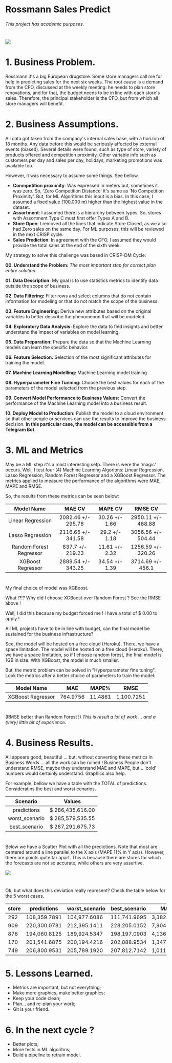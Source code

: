 # Rossmann Sales Predict
###### This project has academic purposes.
# 


![](graph-gc6fdabf68_1280.jpg)

# 1. Business Problem.

Rossmann it's a big European drugstore. Some store managers call me for help in predicting sales for the next six weeks.
The root cause is a demand from the CFO, discussed at the weekly meeting: he needs to plan store renovations, and for that, the budget needs to be in line with each store's sales.
Therefore, the principal stakeholder is the CFO, but from which all store managers will benefit.


# 2. Business Assumptions.

All data got taken from the company's internal sales base, with a horizon of 18 months. Any data before this would be seriously affected by external events (biased).
Several details were found, such as type of store, variety of products offered and competition proximity. Other variable info such as customers per day and sales per day, holidays, marketing promotions was available too.

However, it was necessary to assume some things. See bellow.

- **Conmpetition proximity**: Was expressed in meters but, sometimes it was zero. So, 'Zero Competition Distance' it's same as 'No Competition Proximity'. But, for ML Algorithms this input is a bias. In this case, I assumed a fixed value (100,000 m) higher than the highest value in the dataset.
- **Assortment**: I assumed there is a hierarchy between types. So, stores with Assortment Type C must first offer Types A and B. 
- **Store Open**: I removed all the lines that indicate Store Closed, as we also had Zero sales on the same day. For ML purposes, this will be reviewed in the next CRISP cycle. 
- **Sales Prediction**: In agreement with the CFO, I assumed they would provide the total sales at the end of the sixth week.



My strategy to solve this challenge was based in CRISP-DM Cycle:

**00. Understand the Problem:** _The most important step for correct plan entire solution_.

**01. Data Description:** My goal is to use statistics metrics to identify data outside the scope of business.

**02. Data Filtering:** Filter rows and select columns that do not contain information for modeling or that do not match the scope of the business.

**03. Feature Engineering:** Derive new attributes based on the original variables to better describe the phenomenon that will be modeled.

**04. Exploratory Data Analysis:** Explore the data to find insights and better understand the impact of variables on model learning.

**05. Data Preparation:** Prepare the data so that the Machine Learning models can learn the specific behavior.

**06. Feature Selection:** Selection of the most significant attributes for training the model.

**07. Machine Learning Modelling:** Machine Learning model training

**08. Hyperparameter Fine Tunning:** Choose the best values for each of the parameters of the model selected from the previous step.

**09. Convert Model Performance to Business Values:** Convert the performance of the Machine Learning model into a business result.

**10. Deploy Model to Production:** Publish the model to a cloud environment so that other people or services can use the results to improve the business decision. __In this particular case, the model can be accessible from a Telegram Bot__.

# 3. ML and Metrics

May be a ML step it's a most interesting setp. There is were the 'magic' occurs. Well, I test four (4) Machine Learning Algoritms: Linear Regression, Lasso Regression, Random Forest Regressor and a XGBoost Regressor. The metrics applied to measure the performance of the algorithms were MAE, MAPE and RMSE.

So, the results from these metrics can be seen below:


|       Model Name          |        MAE CV       |     MAPE CV    |      RMSE CV       |
|:-------------------------:|:-------------------:|:--------------:|:------------------:|
| Linear Regression         |  2082.46 +/- 295.78 | 30.26 +/- 1.66 | 2950.11 +/- 468.88 |
| Lasso Regression          |  2116.65 +/- 341.58 | 29.2  +/- 1.18 | 3056.56 +/- 504.44 |
| Random Forest Regressor   |  837.7   +/- 219.23 | 11.61 +/- 2.32 | 1256.59 +/- 320.26 |
| XGBoost Regressor         |  2889.54 +/- 343.25 | 34.54 +/- 1.39 | 3714.69 +/- 456.1  |
# 


My final choice of model was XGBoost.

What !?!? Why did I choose XGBoost over Random Forest ? See the RMSE above !

Well, I did this because my budget forced me ! I have a total of $ 0.00 to apply !

All ML projects have to be in line with budget, can the final model be sustained for the business infrastructure?

See, the model will be hosted on a free cloud (Heroku). There, we have a space limitation. The model will be hosted on a free cloud (Heroku). There, we have a space limitation, so if I choose random forest, the final model is 1GB in size. With XGBoost, the model is much smaller.

But, the metric problem can be solved in "Hyperparameter fine tuning". 
Look the metrics after a better choice of parameters to train the model:


|    Model Name        |     MAE      |    MAPE%    |     RMSE       |
|:--------------------:|:------------:|:-----------:|:--------------:|
|  XGBoost Regressor   |   764.9756   |   11.4861   |   1,100.7251   |
# 
(RMSE better than Random Forest !)
_This is result a lot of work ... and a (very) little bit of experience._


# 4. Business Results.

All appears good, beautiful ... but, without converting these metrics in Business Words ... all the work can be ruined !
Business People don't understand RMSE, maybe they understand MAE and MAPE, but... 'cold' numbers would certainly understand. Graphics also help. 

For example, bellow we have a table with the TOTAL of predictions. Consideratins the best and worst cenarios.

|   Scenario     |      Values      |
|:--------------:|:----------------:|
| predictions    | $ 286,435,616.00 |
| worst_scenario | $ 285,579,535.55 |
| best_scenario  | $ 287,291,675.73 |

# 
Below we have a Scatter Plot with all the predictions. Note that most are centered around a line parallel to the X axis (MAPE 11% in Y axis). However, there are points quite far apart. This is because there are stores for which the forecasts are not so accurate, while others are very assertive.

![](scatter_plot.png)
# 
Ok, but what does this deviation really represent? Check the table below for the 5 worst cases.


|store|predictions|worst_scenario|best_scenario|MAE|MAPE|
|-----|-----------|--------------|-------------|---|----|
|292|108,359.7891|104,977.6086|111,741.9695|3,382.1804|60.2768|
|909|220,300.0781|212,395.1411|228,205.0152|7,904.9371|51.8675|
|876|194,060.8125|189,924.5347|198,197.0903|4,136.2778|33.7730|
|170|201,541.6875|200,194.4216|202,888.9534|1,347.2659|33.2923|
|749|206,800.9531|205,789.1920|207,812.7142|1,011.7611|28.3049|

# 
# 5. Lessons Learned.

- Metrics are important, but not everything;
- Make more graphics, make better graphics;
- Keep your code clean;
- Plan... and re-plan your work;
- Git is your friend.

# 6. In the next cycle ?

- Better plots;
- More tests in ML algoritms;
- Build a pipeline to retrain model.







